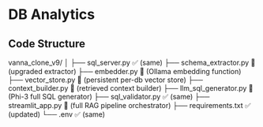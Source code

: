# DB Analytics


## Code Structure

vanna_clone_v9/
│
├── sql_server.py            ✅ (same)
├── schema_extractor.py      🔧 (upgraded extractor)
├── embedder.py              🔧 (Ollama embedding function)
├── vector_store.py          🔧 (persistent per-db vector store)
├── context_builder.py       🔧 (retrieved context builder)
├── llm_sql_generator.py     🔧 (Phi-3 full SQL generator)
├── sql_validator.py         ✅ (same)
├── streamlit_app.py         🔧 (full RAG pipeline orchestrator)
├── requirements.txt         ✅ (updated)
└── .env                     ✅ (same)

